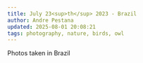```yaml
---
title: July 23<sup>th</sup> 2023 - Brazil
author: Andre Pestana
updated: 2025-08-01 20:08:21
tags: photography, nature, birds, owl
---
```


<!-- excerpt -->

Photos taken in Brazil

<!-- excerpt -->

<FolderGallery dir="/sections/photography/posts/2025-07-23" sort="name-asc" />
